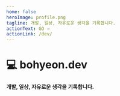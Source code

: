 ```yaml
---
home: false
heroImage: profile.png
tagline: 개발, 일상, 자유로운 생각을 기록합니다.
actionText: GO →
actionLink: /dev/
---
```


# 💻 bohyeon.dev

#### 개발, 일상, 자유로운 생각을 기록합니다.